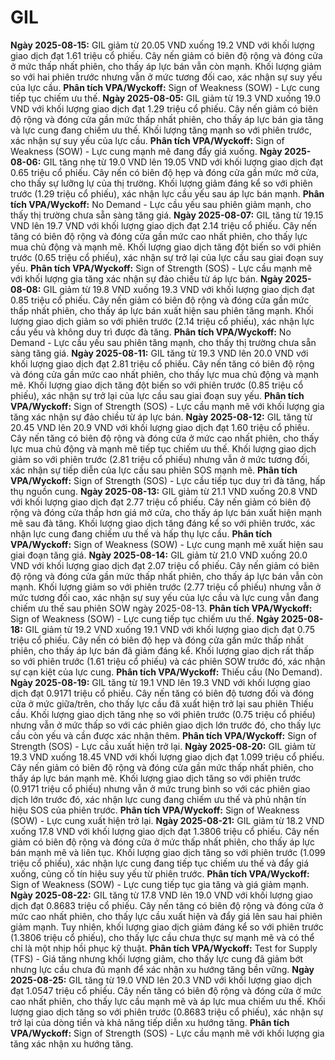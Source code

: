 # GIL

**Ngày 2025-08-15:** GIL giảm từ 20.05 VND xuống 19.2 VND với khối lượng giao dịch đạt 1.61 triệu cổ phiếu. Cây nến giảm có biên độ rộng và đóng cửa ở mức thấp nhất phiên, cho thấy áp lực bán vẫn còn mạnh. Khối lượng giảm so với hai phiên trước nhưng vẫn ở mức tương đối cao, xác nhận sự suy yếu của lực cầu. **Phân tích VPA/Wyckoff:** Sign of Weakness (SOW) - Lực cung tiếp tục chiếm ưu thế.
**Ngày 2025-08-05:** GIL giảm từ 19.3 VND xuống 19.0 VND với khối lượng giao dịch đạt 1.29 triệu cổ phiếu. Cây nến giảm có biên độ rộng và đóng cửa gần mức thấp nhất phiên, cho thấy áp lực bán gia tăng và lực cung đang chiếm ưu thế. Khối lượng tăng mạnh so với phiên trước, xác nhận sự suy yếu của lực cầu. **Phân tích VPA/Wyckoff:** Sign of Weakness (SOW) - Lực cung mạnh mẽ đang đẩy giá xuống.
**Ngày 2025-08-06:** GIL tăng nhẹ từ 19.0 VND lên 19.05 VND với khối lượng giao dịch đạt 0.65 triệu cổ phiếu. Cây nến có biên độ hẹp và đóng cửa gần mức mở cửa, cho thấy sự lưỡng lự của thị trường. Khối lượng giảm đáng kể so với phiên trước (1.29 triệu cổ phiếu), xác nhận lực cầu yếu sau áp lực bán mạnh. **Phân tích VPA/Wyckoff:** No Demand - Lực cầu yếu sau phiên giảm mạnh, cho thấy thị trường chưa sẵn sàng tăng giá.
**Ngày 2025-08-07:** GIL tăng từ 19.15 VND lên 19.7 VND với khối lượng giao dịch đạt 2.14 triệu cổ phiếu. Cây nến tăng có biên độ rộng và đóng cửa gần mức cao nhất phiên, cho thấy lực mua chủ động và mạnh mẽ. Khối lượng giao dịch tăng đột biến so với phiên trước (0.65 triệu cổ phiếu), xác nhận sự trở lại của lực cầu sau giai đoạn suy yếu. **Phân tích VPA/Wyckoff:** Sign of Strength (SOS) - Lực cầu mạnh mẽ với khối lượng gia tăng xác nhận sự đảo chiều từ áp lực bán.
**Ngày 2025-08-08:** GIL giảm từ 19.8 VND xuống 19.3 VND với khối lượng giao dịch đạt 0.85 triệu cổ phiếu. Cây nến giảm có biên độ rộng và đóng cửa gần mức thấp nhất phiên, cho thấy áp lực bán xuất hiện sau phiên tăng mạnh. Khối lượng giao dịch giảm so với phiên trước (2.14 triệu cổ phiếu), xác nhận lực cầu yếu và không duy trì được đà tăng. **Phân tích VPA/Wyckoff:** No Demand - Lực cầu yếu sau phiên tăng mạnh, cho thấy thị trường chưa sẵn sàng tăng giá.
**Ngày 2025-08-11:** GIL tăng từ 19.3 VND lên 20.0 VND với khối lượng giao dịch đạt 2.81 triệu cổ phiếu. Cây nến tăng có biên độ rộng và đóng cửa gần mức cao nhất phiên, cho thấy lực mua chủ động và mạnh mẽ. Khối lượng giao dịch tăng đột biến so với phiên trước (0.85 triệu cổ phiếu), xác nhận sự trở lại của lực cầu sau giai đoạn suy yếu. **Phân tích VPA/Wyckoff:** Sign of Strength (SOS) - Lực cầu mạnh mẽ với khối lượng gia tăng xác nhận sự đảo chiều từ áp lực bán.
**Ngày 2025-08-12:** GIL tăng từ 20.45 VND lên 20.9 VND với khối lượng giao dịch đạt 1.60 triệu cổ phiếu. Cây nến tăng có biên độ rộng và đóng cửa ở mức cao nhất phiên, cho thấy lực mua chủ động và mạnh mẽ tiếp tục chiếm ưu thế. Khối lượng giao dịch giảm so với phiên trước (2.81 triệu cổ phiếu) nhưng vẫn ở mức tương đối, xác nhận sự tiếp diễn của lực cầu sau phiên SOS mạnh mẽ. **Phân tích VPA/Wyckoff:** Sign of Strength (SOS) - Lực cầu tiếp tục duy trì đà tăng, hấp thụ nguồn cung.
**Ngày 2025-08-13:** GIL giảm từ 21.1 VND xuống 20.8 VND với khối lượng giao dịch đạt 2.77 triệu cổ phiếu. Cây nến giảm có biên độ rộng và đóng cửa thấp hơn giá mở cửa, cho thấy áp lực bán xuất hiện mạnh mẽ sau đà tăng. Khối lượng giao dịch tăng đáng kể so với phiên trước, xác nhận lực cung đang chiếm ưu thế và hấp thụ lực cầu. **Phân tích VPA/Wyckoff:** Sign of Weakness (SOW) - Lực cung mạnh mẽ xuất hiện sau giai đoạn tăng giá.
**Ngày 2025-08-14:** GIL giảm từ 21.0 VND xuống 20.0 VND với khối lượng giao dịch đạt 2.07 triệu cổ phiếu. Cây nến giảm có biên độ rộng và đóng cửa gần mức thấp nhất phiên, cho thấy áp lực bán vẫn còn mạnh. Khối lượng giảm so với phiên trước (2.77 triệu cổ phiếu) nhưng vẫn ở mức tương đối cao, xác nhận sự suy yếu của lực cầu và lực cung vẫn đang chiếm ưu thế sau phiên SOW ngày 2025-08-13. **Phân tích VPA/Wyckoff:** Sign of Weakness (SOW) - Lực cung tiếp tục chiếm ưu thế.
**Ngày 2025-08-18:** GIL giảm từ 19.2 VND xuống 19.1 VND với khối lượng giao dịch đạt 0.75 triệu cổ phiếu. Cây nến có biên độ hẹp và đóng cửa gần mức thấp nhất phiên, cho thấy áp lực bán đã giảm đáng kể. Khối lượng giao dịch rất thấp so với phiên trước (1.61 triệu cổ phiếu) và các phiên SOW trước đó, xác nhận sự cạn kiệt của lực cung. **Phân tích VPA/Wyckoff:** Thiếu cầu (No Demand).
**Ngày 2025-08-19:** GIL tăng từ 19.1 VND lên 19.3 VND với khối lượng giao dịch đạt 0.9171 triệu cổ phiếu. Cây nến tăng có biên độ tương đối và đóng cửa ở mức giữa/trên, cho thấy lực cầu đã xuất hiện trở lại sau phiên Thiếu cầu. Khối lượng giao dịch tăng nhẹ so với phiên trước (0.75 triệu cổ phiếu) nhưng vẫn ở mức thấp so với các phiên giao dịch lớn trước đó, cho thấy lực cầu còn yếu và cần được xác nhận thêm. **Phân tích VPA/Wyckoff:** Sign of Strength (SOS) - Lực cầu xuất hiện trở lại.
**Ngày 2025-08-20:** GIL giảm từ 19.3 VND xuống 18.45 VND với khối lượng giao dịch đạt 1.099 triệu cổ phiếu. Cây nến giảm có biên độ rộng và đóng cửa gần mức thấp nhất phiên, cho thấy áp lực bán mạnh mẽ. Khối lượng giao dịch tăng so với phiên trước (0.9171 triệu cổ phiếu) nhưng vẫn ở mức trung bình so với các phiên giao dịch lớn trước đó, xác nhận lực cung đang chiếm ưu thế và phủ nhận tín hiệu SOS của phiên trước. **Phân tích VPA/Wyckoff:** Sign of Weakness (SOW) - Lực cung xuất hiện trở lại.
**Ngày 2025-08-21:** GIL giảm từ 18.2 VND xuống 17.8 VND với khối lượng giao dịch đạt 1.3806 triệu cổ phiếu. Cây nến giảm có biên độ rộng và đóng cửa ở mức thấp nhất phiên, cho thấy áp lực bán mạnh mẽ và liên tục. Khối lượng giao dịch tăng so với phiên trước (1.099 triệu cổ phiếu), xác nhận lực cung đang tiếp tục chiếm ưu thế và đẩy giá xuống, củng cố tín hiệu suy yếu từ phiên trước. **Phân tích VPA/Wyckoff:** Sign of Weakness (SOW) - Lực cung tiếp tục gia tăng và giá giảm mạnh.
**Ngày 2025-08-22:** GIL tăng từ 17.8 VND lên 19.0 VND với khối lượng giao dịch đạt 0.8683 triệu cổ phiếu. Cây nến tăng có biên độ rộng và đóng cửa ở mức cao nhất phiên, cho thấy lực cầu xuất hiện và đẩy giá lên sau hai phiên giảm mạnh. Tuy nhiên, khối lượng giao dịch giảm đáng kể so với phiên trước (1.3806 triệu cổ phiếu), cho thấy lực cầu chưa thực sự mạnh mẽ và có thể chỉ là một nhịp hồi phục kỹ thuật. **Phân tích VPA/Wyckoff:** Test for Supply (TFS) - Giá tăng nhưng khối lượng giảm, cho thấy lực cung đã giảm bớt nhưng lực cầu chưa đủ mạnh để xác nhận xu hướng tăng bền vững.
**Ngày 2025-08-25:** GIL tăng từ 19.0 VND lên 20.3 VND với khối lượng giao dịch đạt 1.0547 triệu cổ phiếu. Cây nến tăng có biên độ rộng và đóng cửa ở mức cao nhất phiên, cho thấy lực cầu mạnh mẽ và áp lực mua chiếm ưu thế. Khối lượng giao dịch tăng so với phiên trước (0.8683 triệu cổ phiếu), xác nhận sự trở lại của dòng tiền và khả năng tiếp diễn xu hướng tăng. **Phân tích VPA/Wyckoff:** Sign of Strength (SOS) - Lực cầu mạnh mẽ với khối lượng gia tăng xác nhận xu hướng tăng.
